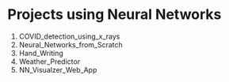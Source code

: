 # Projects using Neural Networks

1) COVID_detection_using_x_rays
2) Neural_Networks_from_Scratch
3) Hand_Writing
4) Weather_Predictor
5) NN_Visualzer_Web_App
